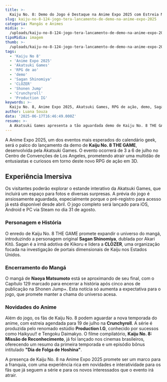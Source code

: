 ```yaml
---
title: >-
  Kaiju No. 8: Demo do Jogo é Destaque na Anime Expo 2025 com Estreia Mundial
slug: kaiju-no-8-124-jogo-tera-lancamento-de-demo-na-anime-expo-2025
categoria: Mangás e Animes
midia: >-
  /uploads/kaiju-no-8-124-jogo-tera-lancamento-de-demo-na-anime-expo-2025-thumb.webp
tipoMidia: imagem
thumb: >-
  /uploads/kaiju-no-8-124-jogo-tera-lancamento-de-demo-na-anime-expo-2025-thumb.webp
tags:
  - 'Kaiju No 8'
  - 'Anime Expo 2025'
  - 'Akatsuki Games'
  - 'RPG de ao'
  - 'demo'
  - 'Sagan Shinomiya'
  - 'CLOZER'
  - 'Shonen Jump'
  - 'Crunchyroll'
  - 'Production IG'
keywords: >-
  Kaiju No. 8, Anime Expo 2025, Akatsuki Games, RPG de ação, demo, Sagan Shinomiya, CLOZER, Shonen Jump+, Crunchyroll, Production I.G
author: Luana Souza
data: '2025-06-17T16:46:49.000Z'
resumo: >-
  A Akatsuki Games apresenta a tão aguardada demo de Kaiju No. 8 THE GAME na Anime Expo 2025. O evento promete uma experiência interativa inédita para os fãs no Centro de Convenções de Los Angeles.
---
```


A Anime Expo 2025, um dos eventos mais esperados do calendário geek, será o palco do lançamento da demo de **Kaiju No. 8 THE GAME**, desenvolvida pela Akatsuki Games. O evento ocorrerá de 3 a 6 de julho no Centro de Convenções de Los Angeles, prometendo atrair uma multidão de entusiastas e curiosos em torno deste novo RPG de ação em 3D.

## Experiência Imersiva

Os visitantes poderão explorar o estande interativo da Akatsuki Games, que incluirá um espaço para fotos e diversas surpresas. A prévia do jogo é ansiosamente aguardada, especialmente porque o pré-registro para acesso já está disponível desde abril. O jogo completo será lançado para iOS, Android e PC via Steam no dia 31 de agosto.

### Personagem e História

O enredo de Kaiju No. 8 THE GAME promete expandir o universo do mangá, introduzindo a personagem original **Sagan Shinomiya**, dublada por Akari Kitō. Sagan é a irmã adotiva de Kikoru e lidera a **CLOZER**, uma organização focada na investigação de portais dimensionais de Kaiju nos Estados Unidos.

### Encerramento do Mangá

O mangá de **Naoya Matsumoto** está se aproximando de seu final, com o Capítulo 129 marcado para encerrar a história após cinco anos de publicação na Shonen Jump+. Esta notícia só aumenta a expectativa para o jogo, que promete manter a chama do universo acesa.

### Novidades do Anime

Além do jogo, os fãs de Kaiju No. 8 podem aguardar a nova temporada do anime, com estreia agendada para 19 de julho na **Crunchyroll**. A série é produzida pelo renomado estúdio **Production I.G**, conhecido por sucessos como Haikyuu!! e Tengoku Daimakyo. O filme compilatório, **Kaiju No. 8: Missão de Reconhecimento**, já foi lançado nos cinemas brasileiros, oferecendo um resumo da primeira temporada e um episódio bônus intitulado **"Dia de Folga de Hoshina"**.

A presença de Kaiju No. 8 na Anime Expo 2025 promete ser um marco para a franquia, com uma experiência rica em novidades e interatividade para os fãs que já seguem a série e para os novos interessados que o evento irá atrair.